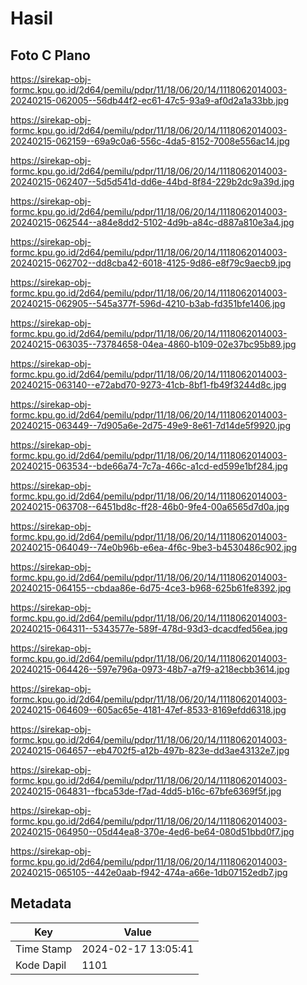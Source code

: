 # Hasil

## Foto C Plano

https://sirekap-obj-formc.kpu.go.id/2d64/pemilu/pdpr/11/18/06/20/14/1118062014003-20240215-062005--56db44f2-ec61-47c5-93a9-af0d2a1a33bb.jpg

https://sirekap-obj-formc.kpu.go.id/2d64/pemilu/pdpr/11/18/06/20/14/1118062014003-20240215-062159--69a9c0a6-556c-4da5-8152-7008e556ac14.jpg

https://sirekap-obj-formc.kpu.go.id/2d64/pemilu/pdpr/11/18/06/20/14/1118062014003-20240215-062407--5d5d541d-dd6e-44bd-8f84-229b2dc9a39d.jpg

https://sirekap-obj-formc.kpu.go.id/2d64/pemilu/pdpr/11/18/06/20/14/1118062014003-20240215-062544--a84e8dd2-5102-4d9b-a84c-d887a810e3a4.jpg

https://sirekap-obj-formc.kpu.go.id/2d64/pemilu/pdpr/11/18/06/20/14/1118062014003-20240215-062702--dd8cba42-6018-4125-9d86-e8f79c9aecb9.jpg

https://sirekap-obj-formc.kpu.go.id/2d64/pemilu/pdpr/11/18/06/20/14/1118062014003-20240215-062905--545a377f-596d-4210-b3ab-fd351bfe1406.jpg

https://sirekap-obj-formc.kpu.go.id/2d64/pemilu/pdpr/11/18/06/20/14/1118062014003-20240215-063035--73784658-04ea-4860-b109-02e37bc95b89.jpg

https://sirekap-obj-formc.kpu.go.id/2d64/pemilu/pdpr/11/18/06/20/14/1118062014003-20240215-063140--e72abd70-9273-41cb-8bf1-fb49f3244d8c.jpg

https://sirekap-obj-formc.kpu.go.id/2d64/pemilu/pdpr/11/18/06/20/14/1118062014003-20240215-063449--7d905a6e-2d75-49e9-8e61-7d14de5f9920.jpg

https://sirekap-obj-formc.kpu.go.id/2d64/pemilu/pdpr/11/18/06/20/14/1118062014003-20240215-063534--bde66a74-7c7a-466c-a1cd-ed599e1bf284.jpg

https://sirekap-obj-formc.kpu.go.id/2d64/pemilu/pdpr/11/18/06/20/14/1118062014003-20240215-063708--6451bd8c-ff28-46b0-9fe4-00a6565d7d0a.jpg

https://sirekap-obj-formc.kpu.go.id/2d64/pemilu/pdpr/11/18/06/20/14/1118062014003-20240215-064049--74e0b96b-e6ea-4f6c-9be3-b4530486c902.jpg

https://sirekap-obj-formc.kpu.go.id/2d64/pemilu/pdpr/11/18/06/20/14/1118062014003-20240215-064155--cbdaa86e-6d75-4ce3-b968-625b61fe8392.jpg

https://sirekap-obj-formc.kpu.go.id/2d64/pemilu/pdpr/11/18/06/20/14/1118062014003-20240215-064311--5343577e-589f-478d-93d3-dcacdfed56ea.jpg

https://sirekap-obj-formc.kpu.go.id/2d64/pemilu/pdpr/11/18/06/20/14/1118062014003-20240215-064426--597e796a-0973-48b7-a7f9-a218ecbb3614.jpg

https://sirekap-obj-formc.kpu.go.id/2d64/pemilu/pdpr/11/18/06/20/14/1118062014003-20240215-064609--605ac65e-4181-47ef-8533-8169efdd6318.jpg

https://sirekap-obj-formc.kpu.go.id/2d64/pemilu/pdpr/11/18/06/20/14/1118062014003-20240215-064657--eb4702f5-a12b-497b-823e-dd3ae43132e7.jpg

https://sirekap-obj-formc.kpu.go.id/2d64/pemilu/pdpr/11/18/06/20/14/1118062014003-20240215-064831--fbca53de-f7ad-4dd5-b16c-67bfe6369f5f.jpg

https://sirekap-obj-formc.kpu.go.id/2d64/pemilu/pdpr/11/18/06/20/14/1118062014003-20240215-064950--05d44ea8-370e-4ed6-be64-080d51bbd0f7.jpg

https://sirekap-obj-formc.kpu.go.id/2d64/pemilu/pdpr/11/18/06/20/14/1118062014003-20240215-065105--442e0aab-f942-474a-a66e-1db07152edb7.jpg


## Metadata

| Key        | Value               |
| ---------- | ------------------- |
| Time Stamp | 2024-02-17 13:05:41 |
| Kode Dapil | 1101                |



